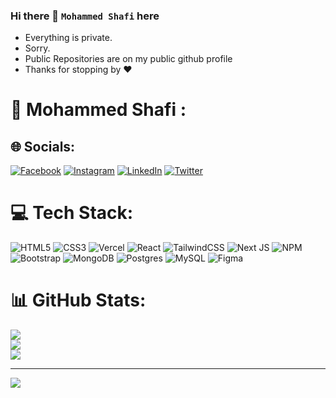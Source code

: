 ### Hi there 👋 `Mohammed Shafi` here

- Everything is private.
- Sorry.
- Public Repositories are on my public github profile
- Thanks for stopping by ❤️

# 💫 Mohammed Shafi :



## 🌐 Socials:
[![Facebook](https://img.shields.io/badge/Facebook-%231877F2.svg?logo=Facebook&logoColor=white)](https://facebook.com/ifahs1.shafi) [![Instagram](https://img.shields.io/badge/Instagram-%23E4405F.svg?logo=Instagram&logoColor=white)](https://instagram.com/ifahs1) [![LinkedIn](https://img.shields.io/badge/LinkedIn-%230077B5.svg?logo=linkedin&logoColor=white)](https://linkedin.com/in/ifahs1/) [![Twitter](https://img.shields.io/badge/Twitter-%231DA1F2.svg?logo=Twitter&logoColor=white)](https://twitter.com/ifahs1) 

# 💻 Tech Stack:
![HTML5](https://img.shields.io/badge/html5-%23E34F26.svg?style=for-the-badge&logo=html5&logoColor=white) ![CSS3](https://img.shields.io/badge/css3-%231572B6.svg?style=for-the-badge&logo=css3&logoColor=white) ![Vercel](https://img.shields.io/badge/vercel-%23000000.svg?style=for-the-badge&logo=vercel&logoColor=white) ![React](https://img.shields.io/badge/react-%2320232a.svg?style=for-the-badge&logo=react&logoColor=%2361DAFB) ![TailwindCSS](https://img.shields.io/badge/tailwindcss-%2338B2AC.svg?style=for-the-badge&logo=tailwind-css&logoColor=white) ![Next JS](https://img.shields.io/badge/Next-black?style=for-the-badge&logo=next.js&logoColor=white) ![NPM](https://img.shields.io/badge/NPM-%23000000.svg?style=for-the-badge&logo=npm&logoColor=white) ![Bootstrap](https://img.shields.io/badge/bootstrap-%23563D7C.svg?style=for-the-badge&logo=bootstrap&logoColor=white) ![MongoDB](https://img.shields.io/badge/MongoDB-%234ea94b.svg?style=for-the-badge&logo=mongodb&logoColor=white) ![Postgres](https://img.shields.io/badge/postgres-%23316192.svg?style=for-the-badge&logo=postgresql&logoColor=white) ![MySQL](https://img.shields.io/badge/mysql-%2300f.svg?style=for-the-badge&logo=mysql&logoColor=white) ![Figma](https://img.shields.io/badge/figma-%23F24E1E.svg?style=for-the-badge&logo=figma&logoColor=white)
# 📊 GitHub Stats:
![](https://github-readme-stats.vercel.app/api?username=ifahs1&theme=dark&hide_border=false&include_all_commits=true&count_private=true)<br/>
![](https://github-readme-streak-stats.herokuapp.com/?user=ifahs1&theme=dark&hide_border=false)<br/>
![](https://github-readme-stats.vercel.app/api/top-langs/?username=ifahs1&theme=dark&hide_border=false&include_all_commits=true&count_private=true&layout=compact)

---
[![](https://visitcount.itsvg.in/api?id=ifahs1&icon=0&color=0)](https://visitcount.itsvg.in)
